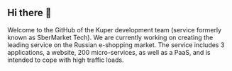 ## Hi there 👋
Welcome to the GitHub of the Kuper development team (service formerly known as SberMarket Tech). We are currently working on creating the leading service on the Russian e-shopping market. The service includes 3 applications, a website, 200 micro-services, as well as a PaaS, and is intended to cope with high traffic loads.
